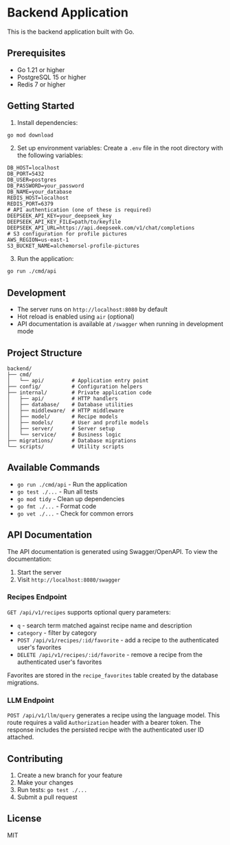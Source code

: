 # Backend Application

This is the backend application built with Go.

## Prerequisites

- Go 1.21 or higher
- PostgreSQL 15 or higher
- Redis 7 or higher

## Getting Started

1. Install dependencies:
```bash
go mod download
```

2. Set up environment variables:
Create a `.env` file in the root directory with the following variables:
```
DB_HOST=localhost
DB_PORT=5432
DB_USER=postgres
DB_PASSWORD=your_password
DB_NAME=your_database
REDIS_HOST=localhost
REDIS_PORT=6379
# API authentication (one of these is required)
DEEPSEEK_API_KEY=your_deepseek_key
DEEPSEEK_API_KEY_FILE=path/to/keyfile
DEEPSEEK_API_URL=https://api.deepseek.com/v1/chat/completions
# S3 configuration for profile pictures
AWS_REGION=us-east-1
S3_BUCKET_NAME=alchemorsel-profile-pictures
```

3. Run the application:
```bash
go run ./cmd/api
```

## Development

- The server runs on `http://localhost:8080` by default
- Hot reload is enabled using `air` (optional)
- API documentation is available at `/swagger` when running in development mode

## Project Structure

```
backend/
├── cmd/
│   └── api/         # Application entry point
├── config/          # Configuration helpers
├── internal/        # Private application code
│   ├── api/         # HTTP handlers
│   ├── database/    # Database utilities
│   ├── middleware/  # HTTP middleware
│   ├── model/       # Recipe models
│   ├── models/      # User and profile models
│   ├── server/      # Server setup
│   └── service/     # Business logic
├── migrations/      # Database migrations
└── scripts/         # Utility scripts
```

## Available Commands

- `go run ./cmd/api` - Run the application
- `go test ./...` - Run all tests
- `go mod tidy` - Clean up dependencies
- `go fmt ./...` - Format code
- `go vet ./...` - Check for common errors

## API Documentation

The API documentation is generated using Swagger/OpenAPI. To view the documentation:

1. Start the server
2. Visit `http://localhost:8080/swagger`

### Recipes Endpoint

`GET /api/v1/recipes` supports optional query parameters:

- `q` - search term matched against recipe name and description
- `category` - filter by category
- `POST /api/v1/recipes/:id/favorite` - add a recipe to the authenticated user's favorites
- `DELETE /api/v1/recipes/:id/favorite` - remove a recipe from the authenticated user's favorites

Favorites are stored in the `recipe_favorites` table created by the database migrations.

### LLM Endpoint

`POST /api/v1/llm/query` generates a recipe using the language model. This route
requires a valid `Authorization` header with a bearer token. The response
includes the persisted recipe with the authenticated user ID attached.

## Contributing

1. Create a new branch for your feature
2. Make your changes
3. Run tests: `go test ./...`
4. Submit a pull request

## License

MIT 
